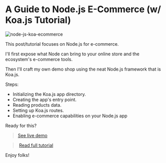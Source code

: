 # A Guide to Node.js E-Commerce (w/ Koa.js Tutorial)

![node-js-koa-ecommerce](https://snipcart.com/media/205747/nodejs-koajs-snipcart.png)

This post/tutorial focuses on Node.js for e-commerce.

I'll first expose what Node can bring to your online store and the ecosystem's e-commerce tools.

Then I'll craft my own demo shop using the neat Node.js framework that is Koa.js. 

Steps:

- Initializing the Koa.js app directory.
- Creating the app's entry point.
- Reading products data.
- Setting up Koa.js routes.
- Enabling e-commerce capabilities on your Node.js app

Ready for this?

> [See live demo](https://snipcart-koajs.herokuapp.com/)

> [Read full tutorial](https://snipcart.com/blog/node-js-ecommerce-koa-js-tutorial)

Enjoy folks!
